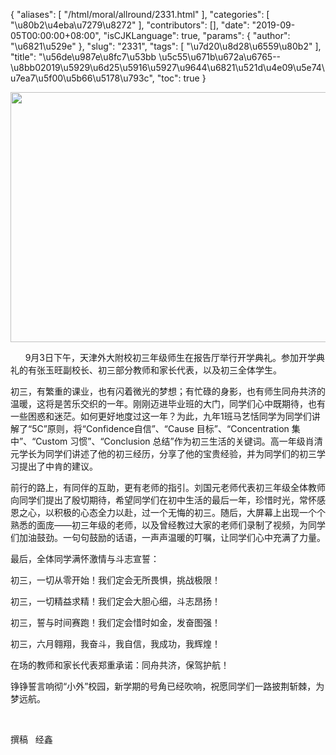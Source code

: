 {
    "aliases": [
        "/html/moral/allround/2331.html"
    ],
    "categories": [
        "\u80b2\u4eba\u7279\u8272"
    ],
    "contributors": [],
    "date": "2019-09-05T00:00:00+08:00",
    "isCJKLanguage": true,
    "params": {
        "author": "\u6821\u529e"
    },
    "slug": "2331",
    "tags": [
        "\u7d20\u8d28\u6559\u80b2"
    ],
    "title": "\u56de\u987e\u8fc7\u53bb  \u5c55\u671b\u672a\u6765--\u8bb02019\u5929\u6d25\u5916\u5927\u9644\u6821\u521d\u4e09\u5e74\u7ea7\u5f00\u5b66\u5178\u793c",
    "toc": true
}


<img
    src="https://cdn.tfls.online/mirror/full/77ca6935f2338b24e44dc6ae78af536b0e8bcf45.jpg"
    style="display:block;margin-left:auto;margin-right:auto;"
    decoding="async"
    fetchpriority="auto"
    loading="lazy"
    height="400"
    width="600"
/>




      9月3日下午，天津外大附校初三年级师生在报告厅举行开学典礼。参加开学典礼的有张玉旺副校长、初三部分教师和家长代表，以及初三全体学生。








 初三，有繁重的课业，也有闪着微光的梦想；有忙碌的身影，也有师生同舟共济的温暖，这将是苦乐交织的一年。刚刚迈进毕业班的大门，同学们心中既期待，也有一些困惑和迷茫。如何更好地度过这一年？为此，九年1班马艺恬同学为同学们讲解了“5C”原则，将“Confidence自信”、“Cause 目标”、“Concentration 集中”、“Custom 习惯”、“Conclusion 总结”作为初三生活的关键词。高一年级肖清元学长为同学们讲述了他的初三经历，分享了他的宝贵经验，并为同学们的初三学习提出了中肯的建议。




 前行的路上，有同伴的互助，更有老师的指引。刘国元老师代表初三年级全体教师向同学们提出了殷切期待，希望同学们在初中生活的最后一年，珍惜时光，常怀感恩之心，以积极的心态全力以赴，过一个无悔的初三。随后，大屏幕上出现一个个熟悉的面庞——初三年级的老师，以及曾经教过大家的老师们录制了视频，为同学们加油鼓劲。一句句鼓励的话语，一声声温暖的叮嘱，让同学们心中充满了力量。




 最后，全体同学满怀激情与斗志宣誓：




初三，一切从零开始！我们定会无所畏惧，挑战极限！ 




初三，一切精益求精！我们定会大胆心细，斗志昂扬！ 




初三，誓与时间赛跑！我们定会惜时如金，发奋图强！ 




 初三，六月翱翔，我奋斗，我自信，我成功，我辉煌！




 在场的教师和家长代表郑重承诺：同舟共济，保驾护航！




铮铮誓言响彻“小外”校园，新学期的号角已经吹响，祝愿同学们一路披荆斩棘，为梦远航。




  




 撰稿   经鑫



